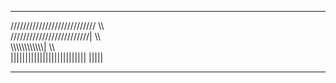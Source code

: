 _________________________________
/////////////////////////// \\\\\
/////////////////////////|   \\\\\
\\\\\\\\\\\\\\\\\\\\\\\\\|    \\\\\
||||||||||||||||||||||||||    |||||
__________________________    _____
